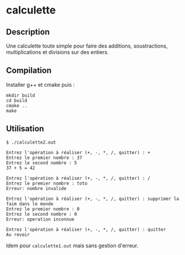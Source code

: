 # calculette

## Description

Une calculette toute simple pour faire des additions, soustractions,
multiplications et divisions sur des entiers.

## Compilation

Installer g++ et cmake puis :

```
mkdir build
cd build
cmake ..
make
```

## Utilisation

```
$ ./calculette2.out 

Entrez l'opération à réaliser (+, -, *, /, quitter) : +
Entrez le premier nombre : 37
Entrez le second nombre : 5
37 + 5 = 42

Entrez l'opération à réaliser (+, -, *, /, quitter) : /
Entrez le premier nombre : toto
Erreur: nombre invalide

Entrez l'opération à réaliser (+, -, *, /, quitter) : supprimer la faim dans le monde
Entrez le premier nombre : 0
Entrez le second nombre : 0
Erreur: operation inconnue

Entrez l'opération à réaliser (+, -, *, /, quitter) : quitter
Au revoir
```

Idem pour `calculette1.out` mais sans gestion d'erreur.


